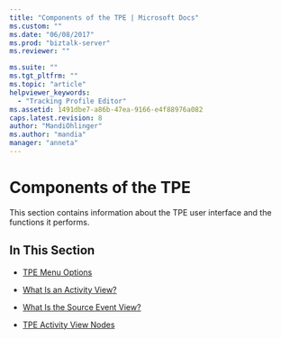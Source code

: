 ```yaml
---
title: "Components of the TPE | Microsoft Docs"
ms.custom: ""
ms.date: "06/08/2017"
ms.prod: "biztalk-server"
ms.reviewer: ""

ms.suite: ""
ms.tgt_pltfrm: ""
ms.topic: "article"
helpviewer_keywords: 
  - "Tracking Profile Editor"
ms.assetid: 1491dbe7-a86b-47ea-9166-e4f88976a082
caps.latest.revision: 8
author: "MandiOhlinger"
ms.author: "mandia"
manager: "anneta"
---
```

# Components of the TPE
This section contains information about the TPE user interface and the functions it performs.  
  
## In This Section  
  
-   [TPE Menu Options](../core/tpe-menu-options.md)  
  
-   [What Is an Activity View?](../core/what-is-an-activity-view.md)  
  
-   [What Is the Source Event View?](../core/what-is-the-source-event-view.md)  
  
-   [TPE Activity View Nodes](../core/tpe-activity-view-nodes.md)